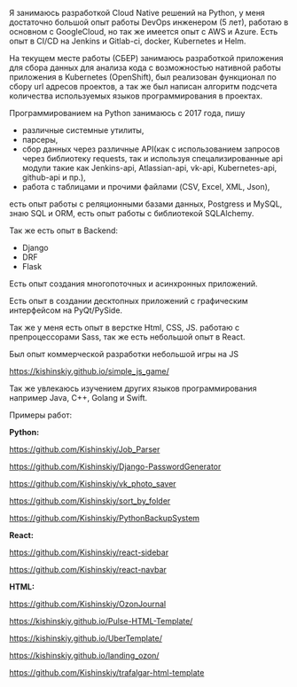 Я занимаюсь разработкой Cloud Native решений на Python, у меня достаточно большой опыт работы DevOps инженером (5 лет), работаю в основном с GoogleCloud, но так же имеется опыт с AWS и Azure. 
Есть опыт в CI/CD на Jenkins и Gitlab-ci, docker, Kubernetes и Helm.

На текущем месте работы (СБЕР) занимаюсь разработкой приложения для сбора данных  для анализа кода с возможностью нативной работы приложения в Kubernetes (OpenShift), был реализован функционал по сбору url адресов проектов, а так же был написан алгоритм подсчета количества используемых языков программирования в проектах.

Программированием на Python занимаюсь c 2017  года,
пишу 
- различные системные утилиты, 
- парсеры, 
- сбор данных через различные API(как c  использованием запросов через библиотеку requests, так и используя спецализированные api модули такие как Jenkins-api, Atlassian-api, vk-api, Kubernetes-api, github-api и пр.), 
- работа с таблицами и прочими файлами (CSV, Excel, XML, Json), 

есть опыт работы с реляционными базами данных, Postgress и MySQL, знаю SQL и ORM, есть опыт работы с библиотекой  SQLAlchemy.

Так же есть опыт в Backend:
- Django
- DRF
- Flask

Есть опыт создания многопоточных и асинхронных приложений.

Есть опыт в создании десктопных приложений с графическим интерфейсом на PyQt/PySide.

Так же у меня есть опыт в верстке Html, CSS, JS.
работаю с препроцессорами Sass, так же есть небольшой опыт в React.

Был опыт коммерческой разработки небольшой игры на JS

https://kishinskiy.github.io/simple_js_game/

Так же увлекаюсь изучением других языков программирования например Java, C++, Golang и Swift.

Примеры работ:


**Python:**

https://github.com/Kishinskiy/Job_Parser

https://github.com/Kishinskiy/Django-PasswordGenerator

https://github.com/Kishinskiy/vk_photo_saver

https://github.com/Kishinskiy/sort_by_folder

https://github.com/Kishinskiy/PythonBackupSystem


**React:**

https://github.com/Kishinskiy/react-sidebar

https://github.com/Kishinskiy/react-navbar


**HTML:**

https://github.com/Kishinskiy/OzonJournal

https://kishinskiy.github.io/Pulse-HTML-Template/

https://kishinskiy.github.io/UberTemplate/

https://kishinskiy.github.io/landing_ozon/

https://github.com/Kishinskiy/trafalgar-html-template
